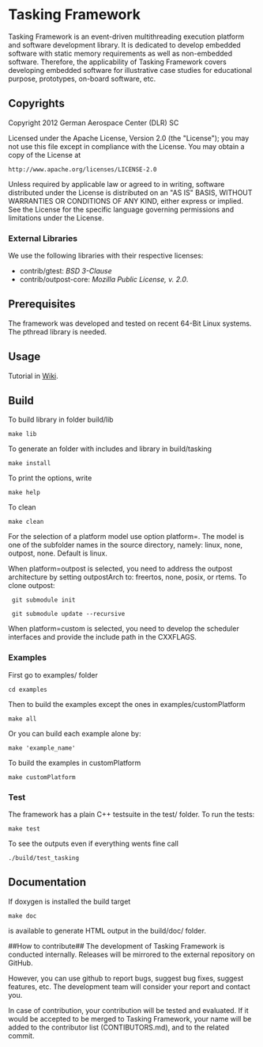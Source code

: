 # Tasking Framework #

Tasking Framework is an event-driven multithreading execution platform and software development library.
It is dedicated to develop embedded software with static memory requirements as well as non-embedded software. Therefore, the applicability of Tasking Framework covers developing embedded software for illustrative case studies for educational purpose, prototypes, on-board software, etc.  

## Copyrights ##
Copyright 2012 German Aerospace Center (DLR) SC

Licensed under the Apache License, Version 2.0 (the "License");
you may not use this file except in compliance with the License.
You may obtain a copy of the License at

    http://www.apache.org/licenses/LICENSE-2.0

Unless required by applicable law or agreed to in writing, software
distributed under the License is distributed on an "AS IS" BASIS,
WITHOUT WARRANTIES OR CONDITIONS OF ANY KIND, either express or implied.
See the License for the specific language governing permissions and
limitations under the License.

### External Libraries ###
We use the following libraries with their respective licenses: 

  - contrib/gtest: *BSD 3-Clause*
  - contrib/outpost-core: *Mozilla Public License, v. 2.0*.
  
## Prerequisites ##
The framework was developed and tested on recent 64-Bit Linux systems. The 
pthread library is needed.

## Usage ##
Tutorial in [Wiki](https://github.com/DLR-SC/tasking-framework/wiki).

## Build ##
To build library in folder build/lib 

    make lib

To generate an folder with includes and library in build/tasking 

    make install
  
To print the options, write

    make help

To clean

    make clean


For the selection of a platform model use option platform=<model>. The model is one of the subfolder names in the source directory, namely: linux, none, outpost, none. Default is linux. 

 When platform=outpost is selected, you need to address the outpost architecture by setting outpostArch to: freertos, none, posix, or rtems. To clone outpost:
 
     git submodule init
     
     git submodule update --recursive
 
 When platform=custom is selected, you need to develop the scheduler interfaces and provide the include path in the CXXFLAGS.
 

### Examples ###
First go to examples/ folder

    cd examples
 
 Then to build the examples except the ones in examples/customPlatform
 
    make all
    
Or you can build each example alone by:

    make 'example_name'
    
To build the examples in customPlatform

    make customPlatform
    

 
### Test ###
The framework has a plain C++ testsuite in the test/ folder. To run the tests:

    make test
    
To see the outputs even if everything wents fine call

    ./build/test_tasking 

## Documentation ##
If doxygen is installed the build target
  
    make doc 

is available to generate HTML output in the build/doc/ folder.

##How to contribute##
The development of Tasking Framework is conducted internally. Releases will be mirrored to the external repository on GitHub. 

However, you can use github to report bugs, suggest bug fixes, suggest features, etc. The development team will consider your report and contact you. 

In case of contribution, your contribution will be tested and evaluated. If it would be accepted to be merged to Tasking Framework, your name will be added to the contributor list (CONTIBUTORS.md), and to the related commit. 
